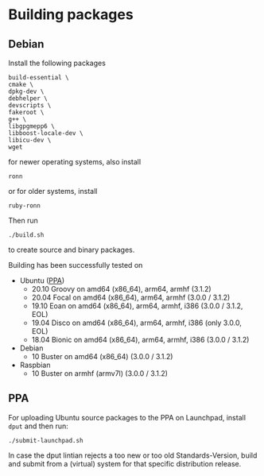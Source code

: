 # Building packages

## Debian

Install the following packages

    build-essential \
    cmake \
    dpkg-dev \
    debhelper \
    devscripts \
    fakeroot \
    g++ \
    libgpgmepp6 \
    libboost-locale-dev \
    libicu-dev \
    wget

for newer operating systems, also install

    ronn

or for older systems, install

    ruby-ronn

Then run

    ./build.sh

to create source and binary packages.

Building has been successfully tested on
* Ubuntu ([PPA](https://launchpad.net/~nuspell/+archive/ubuntu/ppa/+packages))
    * 20.10 Groovy on amd64 (x86_64), arm64, armhf (3.1.2)
    * 20.04 Focal on amd64 (x86_64), arm64, armhf (3.0.0 / 3.1.2)
    * 19.10 Eoan on amd64 (x86_64), arm64, armhf, i386 (3.0.0 / 3.1.2, EOL)
    * 19.04 Disco on amd64 (x86_64), arm64, armhf, i386 (only 3.0.0, EOL)
    * 18.04 Bionic on amd64 (x86_64), arm64, armhf, i386 (3.0.0 / 3.1.2)
* Debian
    * 10 Buster on amd64 (x86_64) (3.0.0 / 3.1.2)
* Raspbian
    * 10 Buster on armhf (armv7l) (3.0.0 / 3.1.2)

## PPA

For uploading Ubuntu source packages to the PPA on Launchpad, install `dput` and
then run:

    ./submit-launchpad.sh

In case the dput lintian rejects a too new or too old Standards-Version, build
and submit from a (virtual) system for that specific distribution release.
